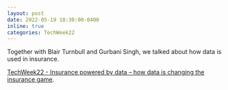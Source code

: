```yaml
---
layout: post
date: 2022-05-19 18:30:00-0400
inline: true
categories: TechWeek22
---
```

Together with Blair Turnbull and Gurbani Singh, we talked about how data is used in insurance.

<a href="https://youtu.be/dIf8Esd8Z-Q">TechWeek22 - Insurance powered by data – how data is changing the insurance game</a>.
